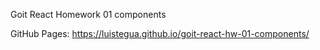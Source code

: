 Goit React Homework 01 components

GitHub Pages: https://luistegua.github.io/goit-react-hw-01-components/
